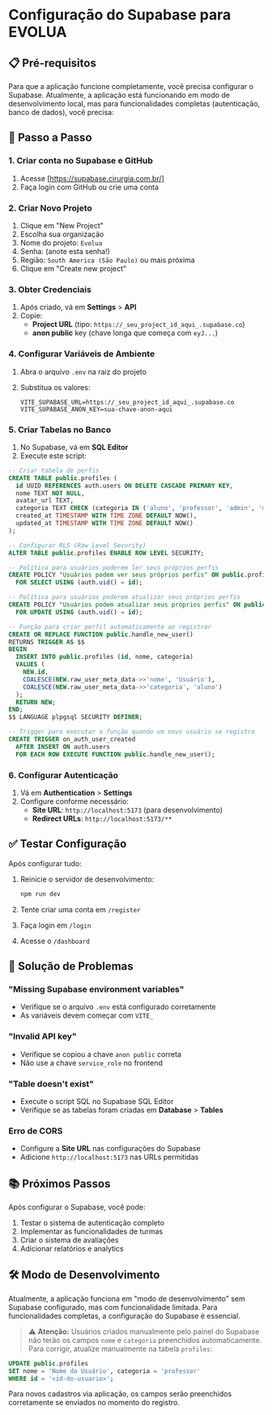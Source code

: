 # Configuração do Supabase para EVOLUA

## 📋 Pré-requisitos

Para que a aplicação funcione completamente, você precisa configurar o Supabase. Atualmente, a aplicação está funcionando em modo de desenvolvimento local, mas para funcionalidades completas (autenticação, banco de dados), você precisa:

## 🚀 Passo a Passo

### 1. Criar conta no Supabase e GitHub

1. Acesse [https://supabase.cirurgia.com.br/]
2. Faça login com GitHub ou crie uma conta

### 2. Criar Novo Projeto

1. Clique em "New Project"
2. Escolha sua organização
3. Nome do projeto: `Evolua`
4. Senha: (anote esta senha!)
5. Região: `South America (São Paulo)` ou mais próxima
6. Clique em "Create new project"

### 3. Obter Credenciais

1. Após criado, vá em **Settings** > **API**
2. Copie:
   - **Project URL** (tipo: `https://_seu_project_id_aqui_.supabase.co`)
   - **anon public** key (chave longa que começa com `eyJ...`)

### 4. Configurar Variáveis de Ambiente

1. Abra o arquivo `.env` na raiz do projeto
2. Substitua os valores:

   ```env
   VITE_SUPABASE_URL=https://_seu_project_id_aqui_.supabase.co
   VITE_SUPABASE_ANON_KEY=sua-chave-anon-aqui
   ```

### 5. Criar Tabelas no Banco

1. No Supabase, vá em **SQL Editor**
2. Execute este script:

```sql
-- Criar tabela de perfis
CREATE TABLE public.profiles (
  id UUID REFERENCES auth.users ON DELETE CASCADE PRIMARY KEY,
  nome TEXT NOT NULL,
  avatar_url TEXT,
  categoria TEXT CHECK (categoria IN ('aluno', 'professor', 'admin', 'monitor', 'outro')) DEFAULT 'aluno',
  created_at TIMESTAMP WITH TIME ZONE DEFAULT NOW(),
  updated_at TIMESTAMP WITH TIME ZONE DEFAULT NOW()
);

-- Configurar RLS (Row Level Security)
ALTER TABLE public.profiles ENABLE ROW LEVEL SECURITY;

-- Política para usuários poderem ler seus próprios perfis
CREATE POLICY "Usuários podem ver seus próprios perfis" ON public.profiles
  FOR SELECT USING (auth.uid() = id);

-- Política para usuários poderem atualizar seus próprios perfis
CREATE POLICY "Usuários podem atualizar seus próprios perfis" ON public.profiles
  FOR UPDATE USING (auth.uid() = id);

-- Função para criar perfil automaticamente ao registrar
CREATE OR REPLACE FUNCTION public.handle_new_user()
RETURNS TRIGGER AS $$
BEGIN
  INSERT INTO public.profiles (id, nome, categoria)
  VALUES (
    NEW.id,
    COALESCE(NEW.raw_user_meta_data->>'nome', 'Usuário'),
    COALESCE(NEW.raw_user_meta_data->>'categoria', 'aluno')
  );
  RETURN NEW;
END;
$$ LANGUAGE plpgsql SECURITY DEFINER;

-- Trigger para executar a função quando um novo usuário se registra
CREATE TRIGGER on_auth_user_created
  AFTER INSERT ON auth.users
  FOR EACH ROW EXECUTE FUNCTION public.handle_new_user();
```

### 6. Configurar Autenticação

1. Vá em **Authentication** > **Settings**
2. Configure conforme necessário:
   - **Site URL**: `http://localhost:5173` (para desenvolvimento)
   - **Redirect URLs**: `http://localhost:5173/**`

## ✅ Testar Configuração

Após configurar tudo:

1. Reinicie o servidor de desenvolvimento:

   ```bash
   npm run dev
   ```

2. Tente criar uma conta em `/register`
3. Faça login em `/login`
4. Acesse o `/dashboard`

## 🔧 Solução de Problemas

### "Missing Supabase environment variables"

- Verifique se o arquivo `.env` está configurado corretamente
- As variáveis devem começar com `VITE_`

### "Invalid API key"

- Verifique se copiou a chave `anon public` correta
- Não use a chave `service_role` no frontend

### "Table doesn't exist"

- Execute o script SQL no Supabase SQL Editor
- Verifique se as tabelas foram criadas em **Database** > **Tables**

### Erro de CORS

- Configure a **Site URL** nas configurações do Supabase
- Adicione `http://localhost:5173` nas URLs permitidas

## 📚 Próximos Passos

Após configurar o Supabase, você pode:

1. Testar o sistema de autenticação completo
2. Implementar as funcionalidades de turmas
3. Criar o sistema de avaliações
4. Adicionar relatórios e analytics

## 🛠️ Modo de Desenvolvimento

Atualmente, a aplicação funciona em "modo de desenvolvimento" sem Supabase configurado, mas com funcionalidade limitada. Para funcionalidades completas, a configuração do Supabase é essencial.

> ⚠️ **Atenção:** Usuários criados manualmente pelo painel do Supabase não terão os campos `nome` e `categoria` preenchidos automaticamente. Para corrigir, atualize manualmente na tabela `profiles`:

```sql
UPDATE public.profiles
SET nome = 'Nome do Usuário', categoria = 'professor'
WHERE id = '<id-do-usuario>';
```

Para novos cadastros via aplicação, os campos serão preenchidos corretamente se enviados no momento do registro.
